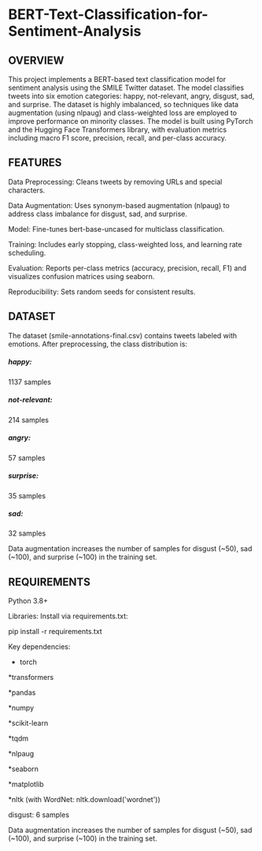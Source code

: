 # BERT-Text-Classification-for-Sentiment-Analysis

<h2>OVERVIEW</h2>

This project implements a BERT-based text classification model for sentiment analysis using the SMILE Twitter dataset. The model classifies tweets into six emotion categories: happy, not-relevant, angry, disgust, sad, and surprise. The dataset is highly imbalanced, so techniques like data augmentation (using nlpaug) and class-weighted loss are employed to improve performance on minority classes. The model is built using PyTorch and the Hugging Face Transformers library, with evaluation metrics including macro F1 score, precision, recall, and per-class accuracy.

<h2>FEATURES</h2>





Data Preprocessing: Cleans tweets by removing URLs and special characters.



Data Augmentation: Uses synonym-based augmentation (nlpaug) to address class imbalance for disgust, sad, and surprise.



Model: Fine-tunes bert-base-uncased for multiclass classification.



Training: Includes early stopping, class-weighted loss, and learning rate scheduling.



Evaluation: Reports per-class metrics (accuracy, precision, recall, F1) and visualizes confusion matrices using seaborn.



Reproducibility: Sets random seeds for consistent results.


<h2>DATASET</h2>

The dataset (smile-annotations-final.csv) contains tweets labeled with emotions. After preprocessing, the class distribution is:





<h5>happy:</h5> 1137 samples



<h5>not-relevant:</h5> 214 samples



<h5>angry:</h5> 57 samples



<h5>surprise:</h5> 35 samples



<h5>sad:</h5> 32 samples



Data augmentation increases the number of samples for disgust (~50), sad (~100), and surprise (~100) in the training set.

<h2>REQUIREMENTS</h2>





Python 3.8+



Libraries: Install via requirements.txt:

pip install -r requirements.txt

Key dependencies:





* torch



*transformers



*pandas



*numpy



*scikit-learn



*tqdm



*nlpaug



*seaborn



*matplotlib



*nltk (with WordNet: nltk.download('wordnet'))



disgust: 6 samples

Data augmentation increases the number of samples for disgust (~50), sad (~100), and surprise (~100) in the training set.
